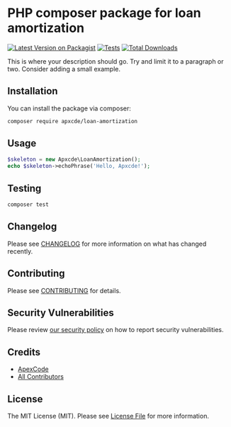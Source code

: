 
# PHP composer package for loan amortization

[![Latest Version on Packagist](https://img.shields.io/packagist/v/apxcde/loan-amortization.svg?style=flat-square)](https://packagist.org/packages/apxcde/loan-amortization)
[![Tests](https://github.com/apxcde/loan-amortization/actions/workflows/run-tests.yml/badge.svg?branch=main)](https://github.com/apxcde/loan-amortization/actions/workflows/run-tests.yml)
[![Total Downloads](https://img.shields.io/packagist/dt/apxcde/loan-amortization.svg?style=flat-square)](https://packagist.org/packages/apxcde/loan-amortization)

This is where your description should go. Try and limit it to a paragraph or two. Consider adding a small example.

## Installation

You can install the package via composer:

```bash
composer require apxcde/loan-amortization
```

## Usage

```php
$skeleton = new Apxcde\LoanAmortization();
echo $skeleton->echoPhrase('Hello, Apxcde!');
```

## Testing

```bash
composer test
```

## Changelog

Please see [CHANGELOG](CHANGELOG.md) for more information on what has changed recently.

## Contributing

Please see [CONTRIBUTING](https://github.com/spatie/.github/blob/main/CONTRIBUTING.md) for details.

## Security Vulnerabilities

Please review [our security policy](../../security/policy) on how to report security vulnerabilities.

## Credits

- [ApexCode](https://github.com/apxcde)
- [All Contributors](../../contributors)

## License

The MIT License (MIT). Please see [License File](LICENSE.md) for more information.
